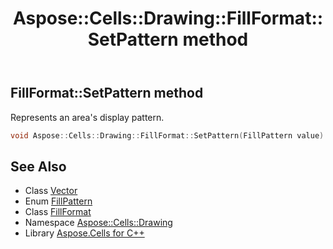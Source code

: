 ﻿---
title: Aspose::Cells::Drawing::FillFormat::SetPattern method
linktitle: SetPattern
second_title: Aspose.Cells for C++ API Reference
description: 'Aspose::Cells::Drawing::FillFormat::SetPattern method. Represents an area''s display pattern in C++.'
type: docs
weight: 2700
url: /cpp/aspose.cells.drawing/fillformat/setpattern/
---
## FillFormat::SetPattern method


Represents an area's display pattern.

```cpp
void Aspose::Cells::Drawing::FillFormat::SetPattern(FillPattern value)
```

## See Also

* Class [Vector](../../../aspose.cells/vector/)
* Enum [FillPattern](../../fillpattern/)
* Class [FillFormat](../)
* Namespace [Aspose::Cells::Drawing](../../)
* Library [Aspose.Cells for C++](../../../)
